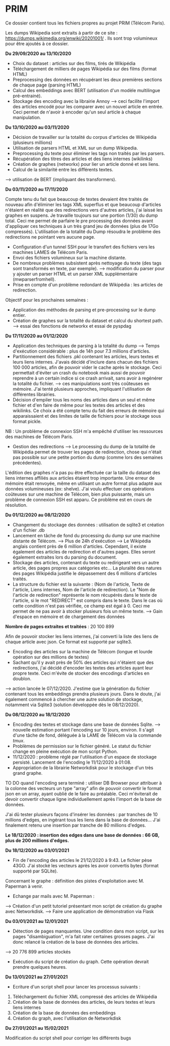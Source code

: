 # PRIM
Ce dossier contient tous les fichiers propres au projet PRIM (Télécom Paris).

Les dumps Wikipedia sont extraits à partir de ce site : https://dumps.wikimedia.org/enwiki/20201001/ . Ils sont trop volumineux pour être ajoutés à ce dossier.

**Du 29/09/2020 au 13/10/2020**

- Choix du dataset : articles sur des films, tirés de Wikipédia
- Téléchargement de milliers de pages Wikipédia sur des films (format HTML)
- Preprocessing des données en récupérant les deux premières sections de chaque page (parsing HTML)
- Calcul des embeddings avec BERT (utilisation d'un modèle multilingue pré-entrainé).
- Stockage des encoding avec la librairie Annoy
--> ceci facilite l'import des articles encodé pour les comparer avec un nouvel article en entrée. Ceci permet de n'avoir à encoder qu'un seul article à chaque manipulation.


**Du 13/10/2020 au 03/11/2020**

- Décision de travailler sur la totalité du corpus d'articles de Wikipédia (plusieurs millions)
- Utilisation de parsers HTML et XML sur un dump Wikipedia.
- Preprocessing du texte pour éliminer les tags non traités par les parsers.
- Récupération des titres des articles et des liens internes (wikilinks)
- Création de graphes (networkx) pour lier un article donné et ses liens.
- Calcul de la similarité entre les différents textes.

--> utilisation de BERT (impliquant des transformers).


**Du 03/11/2020 au 17/11/2020**

Compte tenu du fait que beaucoup de textes devaient être traités de nouveau afin d'éliminer les tags XML superflus et que beaucoup d'articles n'étaient en réalité que des redirections vers d'autres articles, j'ai laissé les graphes en suspens.
Je travaille toujours sur une portion (1/30) du dump total. Ceci me permet de parfaire le pre processing des données avant d'appliquer ces techniques à un très grand jeu de données (plus de 17Go compressés). L'utilisation de la totalité du Dump résoudra le problème des redirections ne pointant vers aucune page.

- Configuration d'un tunnel SSH pour le transfert des fichiers vers les machines LAMES de Télécom Paris.
- Envoi des fichiers volumineux sur la machine distante. 
- De nombreux problèmes subsistent après nettoyage du texte (des tags sont transformés en texte, par exemple).
--> modification du parser pour y ajouter un parser HTML et un parser XML supplémentaire (mwparserfromhell).
- Prise en compte d'un problème redondant de Wikipédia : les articles de redirection.

Objectif pour les prochaines semaines :

- Application des méthodes de parsing et pre-processing sur le dump entier.
- Création de graphes sur la totalité du dataset et calcul du shortest path.
--> essai des fonctions de networkx et essai de pyspdag 


**Du 17/11/2020 au 01/12/2020**

- Application des techniques de parsing à la totalité du dump
--> Temps d'exécution considérable : plus de 14h pour 7.3 millions d'articles. 
- Partitionnement des fichiers .pkl contenant les articles, leurs textes et leurs liens internes. J'avais décidé d'inclure dans chacun des fichiers 100 000 articles, afin de pouvoir vider le cache après le stockage. Ceci permettait d'éviter un crash du notebook mais aussi de pouvoir reprendre à un certain indice si ce crash arrivait, sans avoir à regénérer la totalité du fichier.
--> ces manipulations sont très coûteuses en mémoire. J'ai tenté plusieurs approches, impliquant l'utilisation de différentes librairies.
- Décision d'empiler tous les noms des articles dans un seul et même fichier et d'en faire de même pour les textes des articles et des wikilinks.
Ce choix a été compte tenu du fait des erreurs de mémoire qui apparaissaient et des limites de taille de fichiers pour le stockage sous format pickle.

NB : Un problème de connexion SSH m'a empêché d'utiliser les ressources des machines de Télécom Paris.

- Gestion des redirections
--> Le processing du dump de la totalité de Wikipédia permet de trouver les pages de redirection, chose qui n'était pas possible sur une petite portion du dump (comme lors des semaines précédentes).

L'édition des graphes n'a pas pu être effectuée car la taille du dataset des liens internes affiliés aux articles étaient trop importante. Une erreur de mémoire était renvoyée, même en utilisant un autre format plus adapté aux données volumineuses (ex: shelve).
J'ai voulu effectuer ces opérations coûteuses sur une machine de Télécom, bien plus puissante, mais un problème de connexion SSH est apparu. Ce problème est en cours de résolution.


**Du 01/12/2020 au 08/12/2020**

- Changement du stockage des données : utilisation de sqlite3 et création d'un fichier .db
- Lancement en tâche de fond du processing du dump sur une machine distante de Télécom.
--> Plus de 24h d'exécution
--> Le Wikipédia anglais contient près de 6 million d'articles. Cependant, il existe également des articles de redirection et d'autres pages. Elles seront également extraites lors du parsing du document.
- Stockage des articles, contenant du texte ou redirigeant vers un autre article, des pages propres aux catégories etc... La pluralité des natures des pages Wikipédia justifie le dépassement des 6 millions d'articles traités.
- La structure du fichier est la suivante : (Nom de l'article, Texte de l'article, Liens internes, Nom de l'article de redirection).
Le "Nom de l'article de redirection" représente le nom récupérés dans le texte de l'article, si le mot "REDIRECT" est compris dans le texte. Dans le cas où cette condition n'est pas vérifiée, ce champ est égal à 0. Ceci me permet de ne pas avoir à stocker plusieurs fois un même texte.
--> Gain d'espace en mémoire et de chargement des données

**Nombre de pages extraites et traitées** : 20 100 899

Afin de pouvoir stocker les liens internes, j'ai converti la liste des liens de chaque article avec json. Ce format est supporté par sqlite3. 

- Encoding des articles sur la machine de Télécom (longue et lourde opération sur des millions de textes)
- Sachant qu'il y avait près de 50% des articles qui n'étaient que des redirections, j'ai décidé d'encoder les textes des articles ayant leur propre texte.
Ceci m'évite de stocker des encodings d'articles en doublon.

--> action lancée le 07/12/2020. J'estime que la génération du fichier contenant tous les embeddings prendra plusieurs jours.
Dans le doute, j'ai également commencé à chercher une autre solution de stockage, notamment via Sqlite3 (solution développée dès le 08/12/2020).


**Du 08/12/2020 au 18/12/2020**

- Encoding des textes et stockage dans une base de données Sqlite. 
--> nouvelle estimation portant l'encoding sur 10 jours, environ. Il s'agit d'une tâche de fond, déléguée à la LAME de Télécom via la commande *tmux*.
- Problèmes de permission sur le fichier généré. Le statut du fichier change en pleine exécution de mon script Python. 
- 11/12/2020 : problème réglé par l'utilisation d'un espace de stockage persisté. Lancement de l'encoding le 11/12/2020 à 01:08.
- Appropriation de la librairie Networkdisk pour le stockage d'un très grand graphe.

TO DO quand l'encoding sera terminé : utiliser DB Browser pour attribuer à la colonne des vecteurs un type "array" afin de pouvoir convertir le format json en un array, ayant oublié de le faire au préalable. 
Ceci m'éviterait de devoir convertir chaque ligne individuellement après l'import de la base de données.

J'ai dû tester plusieurs façons d'insérer les données : par tranches de 10 millions d'edges, en ingérant tous les liens dans la base de données... J'ai finalement retenu une insertion par tranche de 80 millions d'edges.

**Le 18/12/2020 : insertion des edges dans une base de données : 66 GB, plus de 200 millions d'edges.**


**Du 18/12/2020 au 03/01/2021**

- Fin de l'encoding des articles le 21/12/2020 à 9:43. Le fichier pèse 43GO. J'ai stocké les vecteurs après les avoir convertis bytes (format supporté par SQLite).

Concernant le graphe : définition des pistes d'exploitation avec M. Paperman à venir.

- Echange par mails avec M. Paperman : 

--> Création d'un petit tutoriel présentant mon script de création du graphe avec Networkdisk.
--> Faire une application de démonstration via Flask


**Du 03/01/2021 au 12/01/2021**

- Détection de pages manquantes. Une condition dans mon script, sur les pages "disambiguation", m'a fait rater certaines grosses pages.
J'ai donc relancé la création de la base de données des articles.

--> 20 776 899 articles stockés

- Exécution du script de création du graph. Cette opération devrait prendre quelques heures.


**Du 13/01/2021 au 27/01/2021**

- Ecriture d'un script shell pour lancer les processus suivants : 

1) Téléchargement du fichier XML compressé des articles de Wikipédia
2) Création de la base de données des articles, de leurs textes et leurs liens internes
3) Création de la base de données des embeddings
4) Création du graph, avec l'utilisation de Networkdisk


**Du 27/01/2021 au 15/02/2021**

Modification du script shell pour corriger les différents bugs